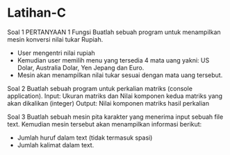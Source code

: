 # Latihan-C

Soal 1
PERTANYAAN 1 Fungsi
Buatlah sebuah program untuk menampilkan mesin konversi nilai tukar Rupiah.
- User mengentri nilai rupiah
- Kemudian user memilih menu yang tersedia 4 mata uang yakni: US Dolar,
  Australia Dolar, Yen Jepang dan Euro.
- Mesin akan menampilkan nilai tukar sesuai dengan mata uang tersebut.

Soal 2
Buatlah sebuah program untuk perkalian matriks (console application).
Input: Ukuran matriks dan Nilai komponen kedua matriks yang akan dikalikan
(integer)
Output: Nilai komponen matriks hasil perkalian

Soal 3
Buatlah sebuah mesin pita karakter yang menerima input sebuah file text. Kemudian
mesin tersebut akan menampilkan informasi berikut:
- Jumlah huruf dalam text (tidak termasuk spasi)
- Jumlah kalimat dalam text.
